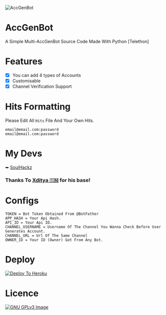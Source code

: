 ![AccGenBot](https://telegra.ph/file/50ad5f833a34471393384.png) 

# AccGenBot
A Simple Multi-AccGenBot Source Code Made With Python [Telethon]

# Features
* [x] You can add 4 types of Accounts
* [x] Customisable
* [x] Channel Verification Support

# Hits Formatting
Please Edit All `Hits` File And Your Own Hits.

```
email@email.com:password
email@email.com:password
```
# My Devs
➥ [SoulHackz](https://t.me/SoulHackz)

### Thanks To [Xditya 🇮🇳](https://GitHub.com/Xditya) for his base!

# Configs
```
TOKEN = Bot Token Obtained From @BotFather
APP_HASH = Your Api Hash.
API_ID = Your Api ID.
CHANNEL_USERNAME = Username Of The Channel You Wanna Check Before User Generates Account.
CHANNEL_URL = Url Of The Same Channel
OWNER_ID = Your ID (Owner) Get From Any Bot.
```

# Deploy
[![Deploy To Heroku](https://www.herokucdn.com/deploy/button.svg)](https://heroku.com/deploy?template=https://github.com/SoulHackz/AccGenBot)

# Licence
[![GNU GPLv3 Image](https://www.gnu.org/graphics/gplv3-127x51.png)](http://www.gnu.org/licenses/gpl-3.0.en.html)  
